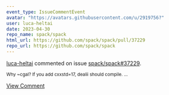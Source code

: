 ```yaml
---
event_type: IssueCommentEvent
avatar: "https://avatars.githubusercontent.com/u/2919756?"
user: luca-heltai
date: 2023-04-30
repo_name: spack/spack
html_url: https://github.com/spack/spack/pull/37229
repo_url: https://github.com/spack/spack
---
```


<a href='https://github.com/luca-heltai' target='_blank'>luca-heltai</a> commented on issue <a href='https://github.com/spack/spack/pull/37229' target='_blank'>spack/spack#37229</a>.

<small>Why ~cgal? If you add cxxstd=17, dealii should compile. ...</small>

<a href='https://github.com/spack/spack/pull/37229' target='_blank'>View Comment</a>